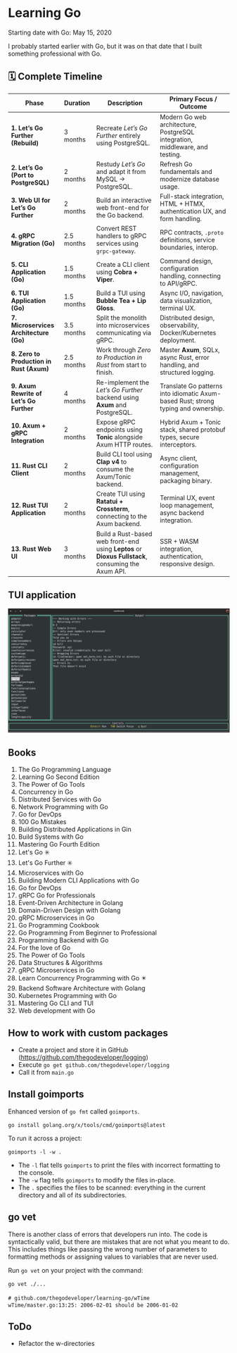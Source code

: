 # Learning Go

Starting date with Go: May 15, 2020

I probably started earlier with Go, but it was on that date that I built something professional with Go.

## 🗓️ Complete Timeline

| Phase                                    | Duration   | Description                                                                                        | Primary Focus / Outcome                                                            |
|------------------------------------------|------------|----------------------------------------------------------------------------------------------------|------------------------------------------------------------------------------------|
| **1. Let’s Go Further (Rebuild)**        | 3 months   | Recreate *Let’s Go Further* entirely using PostgreSQL.                                             | Modern Go web architecture, PostgreSQL integration, middleware, and testing.       |
| **2. Let’s Go (Port to PostgreSQL)**     | 2 months   | Restudy *Let’s Go* and adapt it from MySQL → PostgreSQL.                                           | Refresh Go fundamentals and modernize database usage.                              |
| **3. Web UI for Let’s Go Further**       | 2 months   | Build an interactive web front-end for the Go backend.                                             | Full-stack integration, HTML + HTMX, authentication UX, and form handling.         |
| **4. gRPC Migration (Go)**               | 2.5 months | Convert REST handlers to gRPC services using `grpc-gateway`.                                       | RPC contracts, `.proto` definitions, service boundaries, interop.                  |
| **5. CLI Application (Go)**              | 1.5 months | Create a CLI client using **Cobra + Viper**.                                                       | Command design, configuration handling, connecting to API/gRPC.                    |
| **6. TUI Application (Go)**              | 1.5 months | Build a TUI using **Bubble Tea + Lip Gloss**.                                                      | Async I/O, navigation, data visualization, terminal UX.                            |
| **7. Microservices Architecture (Go)**   | 3.5 months | Split the monolith into microservices communicating via gRPC.                                      | Distributed design, observability, Docker/Kubernetes deployment.                   |
| **8. Zero to Production in Rust (Axum)** | 2.5 months | Work through *Zero to Production in Rust* from start to finish.                                    | Master **Axum**, SQLx, async Rust, error handling, and structured logging.         |
| **9. Axum Rewrite of Let’s Go Further**  | 4 months   | Re-implement the *Let’s Go Further* backend using **Axum** and PostgreSQL.                         | Translate Go patterns into idiomatic Axum-based Rust; strong typing and ownership. |
| **10. Axum + gRPC Integration**          | 2 months   | Expose gRPC endpoints using **Tonic** alongside Axum HTTP routes.                                  | Hybrid Axum + Tonic stack, shared protobuf types, secure interceptors.             |
| **11. Rust CLI Client**                  | 2 months   | Build CLI tool using **Clap v4** to consume the Axum/Tonic backend.                                | Async client, configuration management, packaging binary.                          |
| **12. Rust TUI Application**             | 2 months   | Create TUI using **Ratatui + Crossterm**, connecting to the Axum backend.                          | Terminal UX, event loop management, async backend integration.                     |
| **13. Rust Web UI**                      | 3 months   | Build a Rust-based web front-end using **Leptos** or **Dioxus Fullstack**, consuming the Axum API. | SSR + WASM integration, authentication, responsive design.                         |


## TUI application

![TUI](images/learning-go.png "TUIs are better!")

## Books

1. The Go Programming Language
2. Learning Go Second Edition
3. The Power of Go Tools
4. Concurrency in Go
5. Distributed Services with Go
6. Network Programming with Go
7. Go for DevOps
8. 100 Go Mistakes 
9. Building Distributed Applications in Gin 
10. Build Systems with Go 
11. Mastering Go Fourth Edition 
12. Let's Go ✳️
13. Let's Go Further ✳️
14. Microservices with Go 
15. Building Modern CLI Applications with Go 
16. Go for DevOps 
17. gRPC Go for Professionals
18. Event-Driven Architecture in Golang 
19. Domain-Driven Design with Golang 
20. gRPC Microservices in Go 
21. Go Programming Cookbook 
22. Go Programming From Beginner to Professional 
23. Programming Backend with Go 
24. For the love of Go 
25. The Power of Go Tools 
26. Data Structures & Algorithms 
27. gRPC Microservices in Go 
28. Learn Concurrency Programming with Go ✴️
29. Backend Software Architecture with Golang 
30. Kubernetes Programming with Go 
31. Mastering Go CLI and TUI 
32. Web development with Go

## How to work with custom packages

- Create a project and store it in GitHub (https://github.com/thegodeveloper/logging)
- Execute `go get github.com/thegodeveloper/logging`
- Call it from `main.go`

## Install goimports

Enhanced version of `go fmt` called `goimports`.

```shell
go install golang.org/x/tools/cmd/goimports@latest
```

To run it across a project:

```shell
goimports -l -w .
```

- The `-l` flat tells `goimports` to print the files with incorrect formatting to the console.
- The `-w` flag tells `goimports` to modify the files in-place.
- The `.` specifies the files to be scanned: everything in the current directory and all of its subdirectories.

## go vet

There is another class of errors that developers run into. The code is syntactically valid, but there are mistakes that are not what you meant to do.
This includes things like passing the wrong number of parameters to formatting methods or assigning values to variables that are never used.

Run `go vet` on your project with the command:

```shell
go vet ./...

# github.com/thegodeveloper/learning-go/wTime
wTime/master.go:13:25: 2006-02-01 should be 2006-01-02
```

## ToDo

- Refactor the w-directories